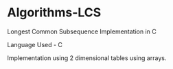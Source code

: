 # Algorithms-LCS
Longest Common Subsequence Implementation in C

Language Used - C

Implementation using 2 dimensional tables using arrays.
